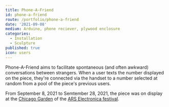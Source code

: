 ```yaml
---
title: Phone-A-Friend
id: phone-a-friend
route: /portfolio/phone-a-friend
date: '2021-09-08'
medium: Arduino, phone reciever, plywood enclosure
categories:
  - Installation
  - Sculpture
published: true
icon: users
---
```

<script>
    import GalleryList from '$lib/components/GalleryList.svelte'

</script>
Phone-A-Friend aims to facilitate spontaneous (and often awkward) conversations between strangers. When a user texts the number displayed on the piece, they're connected via the handset to a number selected at random from a pool of the piece's previous users.

From September 8, 2021 to Semtember 28, 2021, the piece was on display at the [Chicago Garden](https://ars.electronica.art/newdigitaldeal/en/where-we-emerge-exhibition/) of the [ARS Electronica festival](https://ars.electronica.art/news/en/).

<GalleryList folderPath="/img/portfolio/phone-a-friend/" pageSize={6}/>

